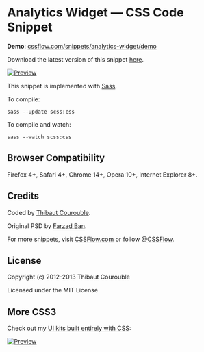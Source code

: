 # Analytics Widget — CSS Code Snippet

**Demo**: [cssflow.com/snippets/analytics-widget/demo](http://www.cssflow.com/snippets/analytics-widget/demo)

Download the latest version of this snippet [here](http://www.cssflow.com/snippets/analytics-widget.zip).

[![Preview](http://cdn.cssflow.com/snippets/analytics-widget/preview-580.png)](http://www.cssflow.com/snippets/analytics-widget)

This snippet is implemented with [Sass](https://github.com/nex3/sass).

To compile:

`sass --update scss:css`

To compile and watch:

`sass --watch scss:css`

## Browser Compatibility

Firefox 4+, Safari 4+, Chrome 14+, Opera 10+, Internet Explorer 8+.

## Credits

Coded by [Thibaut Courouble](http://thibaut.me).

Original PSD by [Farzad Ban](http://www.premiumpixels.com/freebies/analytics-widget-psd/).

For more snippets, visit [CSSFlow.com](http://www.cssflow.com) or follow [@CSSFlow](https://twitter.com/CSSFlow).

## License

Copyright (c) 2012-2013 Thibaut Courouble

Licensed under the MIT License

## More CSS3

Check out my [UI kits built entirely with CSS](http://www.cssflow.com/ui-kits):

[![Preview](http://cdn.cssflow.com/kits/all_kits_preview_850.png)](http://www.cssflow.com/ui-kits)
